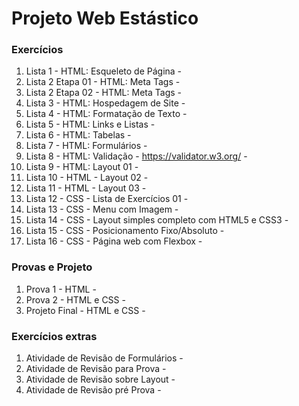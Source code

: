 # Projeto Web Estástico
### Exercícios
1. Lista 1 - HTML: Esqueleto de Página - 
2. Lista 2 Etapa 01 - HTML: Meta Tags - 
3. Lista 2 Etapa 02 - HTML: Meta Tags -
4. Lista 3 - HTML: Hospedagem de Site -
5. Lista 4 - HTML: Formatação de Texto -
6. Lista 5 - HTML: Links e Listas -
7. Lista 6 - HTML: Tabelas -
8. Lista 7 - HTML: Formulários -
9. Lista 8 - HTML: Validação - https://validator.w3.org/ -
10. Lista 9 - HTML: Layout 01 -
11. Lista 10 - HTML - Layout 02 -
12. Lista 11 - HTML - Layout 03 -
13. Lista 12 - CSS - Lista de Exercícios 01 -
14. Lista 13 - CSS - Menu com Imagem -
15. Lista 14 - CSS - Layout simples completo com HTML5 e CSS3 -
16. Lista 15 - CSS - Posicionamento Fixo/Absoluto -
17. Lista 16 - CSS - Página web com Flexbox - 

### Provas e Projeto
1. Prova 1 - HTML - 
2. Prova 2 - HTML e CSS -
3. Projeto Final - HTML e CSS - 

### Exercícios extras
1. Atividade de Revisão de Formulários -
2. Atividade de Revisão para Prova -
3. Atividade de Revisão sobre Layout -
4. Atividade de Revisão pré Prova -
